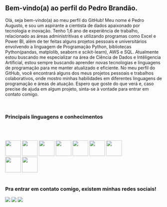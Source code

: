## Bem-vindo(a) ao perfil do Pedro Brandão.

Olá, seja bem-vindo(a) ao meu perfil do GitHub!
Meu nome é Pedro Augusto, e sou um aspirante a cientista de dados apaixonado por tecnologia e inovação. Tenho 1,6 ano de experiência de trabalho, relacionado as áreas administritivas e utilizando programas como Excel e Power BI, além de ter feitas alguns projetos pessoais e universitários envolvendo a linguagem de Programação Python, bibliotecas Python(pandas, matplolib, seaborn e scikit-learn), AWS e SQL.
Atualmente estou buscando me especializar na área de Ciência de Dados e Intêligencia Artificial, estou sempre buscando aprender novas tecnologias e linguagens de programação para me manter atualizado e eficiente.
No meu perfil do GitHub, você encontrará alguns dos meus projetos pessoais e trabalhos colaborativos, onde mostro minhas habilidades em diferentes linguagens de programação e áreas de atuação. Espero que goste do que verá e, caso precise de ajuda em algum projeto, sinta-se à vontade para entrar em contato comigo.


 <br>
 
  ### Principais linguagens e conhecimentos
  
  <div>
  
  <img src="https://github.com/PedroAABR/PedroAABR/assets/101150972/8850d060-c73e-424c-a200-e02a39566fb3" width="50" height="50" />
  <img src="https://github.com/PedroAABR/PedroAABR/assets/101150972/c6cb9c81-011a-4033-b203-50e65bfbbf65" width="50" height="50" />
  <img src="https://github.com/PedroAABR/PedroAABR/assets/101150972/e1e7c5d2-4f0e-49a0-b7ef-39b571d91515" width="50" height="50" />       
  <img src="https://cdn.jsdelivr.net/gh/devicons/devicon/icons/figma/figma-original.svg" widht="50" height="50" />
  <img src="https://cdn.jsdelivr.net/gh/devicons/devicon/icons/git/git-original.svg" widht="50" height="50" />
  <img src="https://github.com/PedroAABR/PedroAABR/assets/101150972/e3c56906-75cb-4b97-9be4-da87d3c674cb" widht="50" height="50" />
  <img src="https://s3.dualstack.us-east-2.amazonaws.com/pythondotorg-assets/media/files/python-logo-only.svg" widht="50" height="50" />
  <svg xmlns="http://www.w3.org/2000/svg" x="0px" y="0px" width="100" height="100" viewBox="0 0 48 48">
  <img src="https://img.icons8.com/?size=100&id=117561&format=png&color=000000" widht="50" height="50" />
  <img src="https://img.icons8.com/?size=100&id=qYfwpsRXEcpc&format=png&color=000000" widht="50" height="50" />
          
  <div>      

 
 <br>
 
  ### Pra entrar em contato comigo, existem minhas redes sociais!
 
<div> 
 
  <a href="https://www.instagram.com/pedrobrandao152/" target="_blank"><img src="https://img.shields.io/badge/-Instagram-%23E4405F?style=for-the-badge&logo=instagram&logoColor=white" target="_blank"></a>
  <a href="https://www.linkedin.com/in/pedroaugustoabrandao" target="_blank"><img src="https://img.shields.io/badge/-LinkedIn-%230077B5?style=for-the-badge&logo=linkedin&logoColor=white" target="_blank"></a>
<a href = "mailto:pedroaugustoabrandao@gmail.com"><img src="https://img.shields.io/badge/-Gmail-%23333?style=for-the-badge&logo=gmail&logoColor=white" target="_blank"></a>
 
</div>

